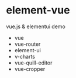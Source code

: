 # element-vue
vue.js &amp; elementui demo

* vue
* vue-router
* element-ui
* v-charts
* vue-quill-editor
* vue-cropper